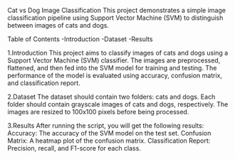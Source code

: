 

Cat vs Dog Image Classification
This project demonstrates a simple image classification pipeline using Support Vector Machine (SVM) to distinguish between images of cats and dogs.

Table of Contents
-Introduction
-Dataset
-Results

1.Introduction
This project aims to classify images of cats and dogs using a Support Vector Machine (SVM) classifier. The images are preprocessed, flattened, and then fed into the SVM model for training and testing. The performance of the model is evaluated using accuracy, confusion matrix, and classification report.

2.Dataset
The dataset should contain two folders: cats and dogs. Each folder should contain grayscale images of cats and dogs, respectively. The images are resized to 100x100 pixels before being processed.

3.Results
After running the script, you will get the following results:
Accuracy: The accuracy of the SVM model on the test set.
Confusion Matrix: A heatmap plot of the confusion matrix.
Classification Report: Precision, recall, and F1-score for each class.
